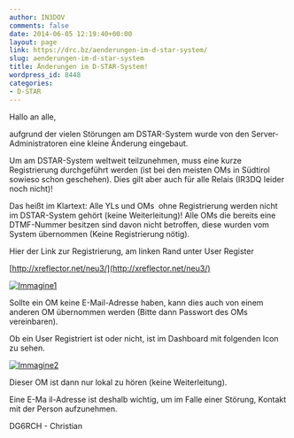 ```yaml
---
author: IN3DOV
comments: false
date: 2014-06-05 12:19:40+00:00
layout: page
link: https://drc.bz/aenderungen-im-d-star-system/
slug: aenderungen-im-d-star-system
title: Änderungen im D-STAR-System!
wordpress_id: 8448
categories:
- D-STAR
---
```


Hallo an alle,

aufgrund der vielen Störungen am DSTAR-System wurde von den Server-Administratoren eine kleine Änderung eingebaut.

Um am DSTAR-System weltweit teilzunehmen, muss eine kurze Registrierung durchgeführt werden (ist bei den meisten OMs in Südtirol  sowieso schon geschehen). Dies gilt aber auch für alle Relais (IR3DQ leider noch nicht)!

Das heißt im Klartext: Alle YLs und OMs  ohne Registrierung werden nicht im DSTAR-System gehört (keine Weiterleitung)! Alle OMs die bereits eine DTMF-Nummer besitzen sind davon nicht betroffen, diese wurden vom System übernommen (Keine Registrierung nötig).

Hier der Link zur Registrierung, am linken Rand unter User Register

[http://xreflector.net/neu3/](http://xreflector.net/neu3/)

[![Immagine1](https://drc.bz/wp-content/uploads/2014/06/Immagine1.jpg)](https://drc.bz/wp-content/uploads/2014/06/Immagine1.jpg)

Sollte ein OM keine E-Mail-Adresse haben, kann dies auch von einem anderen OM übernommen werden (Bitte dann Passwort des OMs vereinbaren).

Ob ein User Registriert ist oder nicht, ist im Dashboard mit folgenden Icon zu sehen.


[![Immagine2](https://drc.bz/wp-content/uploads/2014/06/Immagine2.jpg)](https://drc.bz/wp-content/uploads/2014/06/Immagine2.jpg)


Dieser OM ist dann nur lokal zu hören (keine Weiterleitung).

Eine E-Ma il-Adresse ist deshalb wichtig, um im Falle einer Störung, Kontakt mit der Person aufzunehmen.

DG6RCH - Christian
